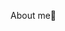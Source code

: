 About me👋

<!--
**KimHop/KimHop** is a ✨ _special_ ✨ repository because its `README.md` (this file) appears on your GitHub profile.

Here are some ideas to get you started:

- 🔭 I’m currently working on converting a Mercedes 2007 SLK350 to an EV using the Lexus GS450h transmission and inverter.
- 🌱 I’m currently learning github
- ⚡ Fun fact: I used to raise Alpacas
-->
